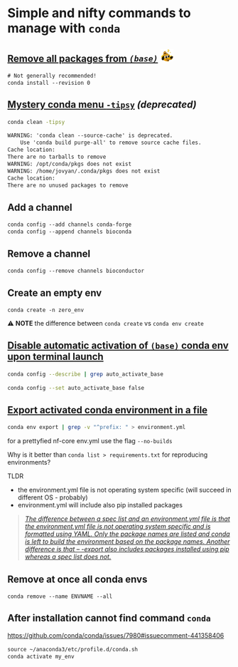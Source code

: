 # Simple and nifty commands to manage with `conda`

## [Remove all packages from *`(base)`*](https://stackoverflow.com/questions/52830307/conda-remove-all-installed-packages-from-base-root-environment) <img src=../assets/Rmdies/blogdown/this-is-fine-fire.gif width=30>

```console
# Not generally recommended!
conda install --revision 0
```

## [Mystery conda menu `-tipsy`](https://github.com/jupyter/notebook/issues/1892#issuecomment-414032985)  _(deprecated)_

```bash
conda clean -tipsy
```
```console
WARNING: 'conda clean --source-cache' is deprecated.
    Use 'conda build purge-all' to remove source cache files.
Cache location: 
There are no tarballs to remove
WARNING: /opt/conda/pkgs does not exist
WARNING: /home/jovyan/.conda/pkgs does not exist
Cache location: 
There are no unused packages to remove
```

## Add a channel

```
conda config --add channels conda-forge
conda config --append channels bioconda
```

## Remove a channel
```
conda config --remove channels bioconductor
```

## Create an empty env 

```
conda create -n zero_env
```
:warning: **NOTE** the difference between `conda create` vs `conda env create`

## [Disable automatic activation of `(base)` conda env upon terminal launch](https://stackoverflow.com/questions/54429210/how-do-i-prevent-conda-from-activating-the-base-environment-by-default)

```bash
conda config --describe | grep auto_activate_base
```

```bash
conda config --set auto_activate_base false
```

## [Export activated conda environment in a file](https://stackoverflow.com/questions/56472295/can-you-export-a-created-python-conda-environment-for-others-to-activate-on-thei)

```bash
conda env export | grep -v "^prefix: " > environment.yml
```

for a prettyfied nf-core env.yml use the flag `--no-builds`

Why is it better than `conda list > requirements.txt` for reproducing environments?

TLDR

- the environment.yml file is not operating system specific (will succeed in different OS - probably)
- environment.yml will include also pip installed packages

> [_The difference between a spec list and an environment.yml file is that the environment.yml file is not operating system specific and is formatted using YAML. Only the package names are listed and conda is left to build the environment based on the package names. Another difference is that – -export also includes packages installed using pip whereas a spec list does not._](https://www.anaconda.com/moving-conda-environments/)

## Remove at once all conda envs

```
conda remove --name ENVNAME --all
```

## After installation cannot find command `conda`

https://github.com/conda/conda/issues/7980#issuecomment-441358406

```console
source ~/anaconda3/etc/profile.d/conda.sh
conda activate my_env
```

